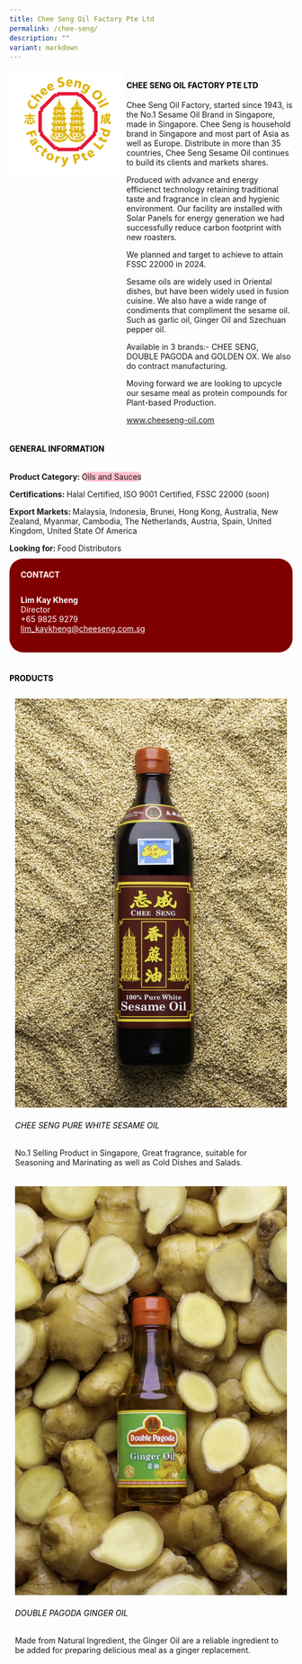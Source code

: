 ```yaml
---
title: Chee Seng Oil Factory Pte Ltd
permalink: /chee-seng/
description: ""
variant: markdown
---
```

<div class="flex-paragraph">
	<div style="display: flex; flex-wrap: wrap;" class="flex-container">
		<div style="flex: 1 1 40%; display: block;" class="card sgds">
			<img src="/images/Chee%20Seng/chee_seng_logo.png">
		</div>
		<div style="flex: 1 1 58%; display: block; margin-left: 3px" class="card-sgds">
			<h4 style="text-transform: uppercase; color: black;"><b>Chee Seng Oil Factory Pte Ltd</b></h4>
			<p>Chee Seng Oil Factory, started since 1943, is the No.1 Sesame Oil Brand in Singapore, made in Singapore. Chee Seng is household brand in Singapore and most part of Asia as well as Europe. Distribute in more than 35 countries, Chee Seng Sesame Oil continues to build its clients and markets shares.</p>
			<p>Produced with advance and energy efficienct technology retaining traditional taste and fragrance in clean and hygienic environment. Our facility are installed with Solar Panels for energy generation we had successfully reduce carbon footprint with new roasters.</p>
			<p>We planned and target to achieve to attain FSSC 22000 in 2024.</p>
			<p>Sesame oils are widely used in Oriental dishes, but have been widely used in fusion cuisine. We also have a wide range of condiments that compliment the sesame oil. Such as garlic oil, Ginger Oil and Szechuan pepper oil.</p>
			<p>Available in 3 brands:- CHEE SENG, DOUBLE PAGODA and GOLDEN OX. We also do contract manufacturing.</p>
			<p>Moving forward we are looking to upcycle our sesame meal as protein compounds for Plant-based Production.</p>
			<p><a target="_blank" href="https://www.cheeseng-oil.com">www.cheeseng-oil.com</a></p>
		</div>
	</div>
</div>

<h4 style="text-transform: uppercase; color: black;">
	<b>General Information</b>
</h4>
<div style="display: flex; flex-wrap: wrap;" class="flex-container">
	<div style="flex: 1 1 65%; display: block; align-self: stretch" class="card sgds">
		<div class="flex-paragraph">
			<p>
				<b>Product Category: </b>
				<span style="background-color: pink; border-radius: 10px;">Oils and Sauces</span>
			</p>
			<p>
				<b>Certifications: </b>Halal Certified, ISO 9001 Certified, FSSC 22000 (soon)
			</p>
			<p>
				<b>Export Markets: </b>Malaysia, Indonesia, Brunei, Hong Kong, Australia, New Zealand, Myanmar, Cambodia, The Netherlands, Austria, Spain, United Kingdom, United State Of America
			</p>
			<p style="margin-bottom: 10px;">
				<b>Looking for: </b>Food Distributors
			</p>
		</div>
	</div>
	<div style="flex: 1 1 35%; padding: 10px; display: block; background-color: maroon; border-radius: 25px; align-self: center;" class="card sgds">
		<h4 style="color: white; margin-top: 10px; margin-left: 10px;">CONTACT</h4>
		<div class="flex-paragraph">
			<p style="padding: 10px; color: white;">
				<b>Lim Kay Kheng</b>
				<br>Director<br>+65 9825 9279<br>
				<a style="color: white;" href="mailto:lim_kaykheng@cheeseng.com.sg">lim_kaykheng@cheeseng.com.sg</a>
			</p>
		</div>
	</div>
</div>
<br>
<h4 style="text-transform: uppercase; color: black;">
	<b>Products</b>
</h4>
<div style="display: flex; flex-wrap: wrap;">
	<div style="flex: 1 1 47%; margin: 10px; display: block;" class="card sgds">
		<div style="display: block;" class="flex-image">
			<img src="/images/Chee%20Seng/chee_seng_product_01.jpg">
		</div>
		<div class="flex-paragraph">
			<h6 style="text-transform: uppercase; color: black;">Chee Seng Pure White Sesame Oil</h6>
			<p>No.1 Selling Product in Singapore, Great fragrance, suitable for Seasoning and Marinating as well as Cold Dishes and Salads.</p>
		</div>
	</div>
	<div style="flex: 1 1 47%; margin: 10px; display: block;" class="card sgds">
		<div style="display: block;" class="flex-image">
			<img src="/images/chee_seng_product_02.jpg">
		</div>
		<div class="flex-paragraph">
			<h6 style="text-transform: uppercase; color: black;">Double Pagoda Ginger Oil</h6>
			<p>Made from Natural Ingredient, the Ginger Oil are a reliable ingredient to be added for preparing delicious meal as a ginger replacement.</p>
		</div>
	</div>
</div>